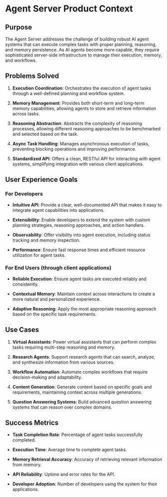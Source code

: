 # Agent Server Product Context

## Purpose

The Agent Server addresses the challenge of building robust AI agent systems that can execute complex tasks with proper planning, reasoning, and memory persistence. As AI agents become more capable, they require sophisticated server-side infrastructure to manage their execution, memory, and workflows.

## Problems Solved

1. **Execution Coordination**: Orchestrates the execution of agent tasks through a well-defined planning and workflow system.

2. **Memory Management**: Provides both short-term and long-term memory capabilities, allowing agents to store and retrieve information across tasks.

3. **Reasoning Abstraction**: Abstracts the complexity of reasoning processes, allowing different reasoning approaches to be benchmarked and selected based on the task.

4. **Async Task Handling**: Manages asynchronous execution of tasks, preventing blocking operations and improving performance.

5. **Standardized API**: Offers a clean, RESTful API for interacting with agent systems, simplifying integration with various client applications.

## User Experience Goals

### For Developers

- **Intuitive API**: Provide a clear, well-documented API that makes it easy to integrate agent capabilities into applications.
  
- **Extensibility**: Enable developers to extend the system with custom planning strategies, reasoning approaches, and action handlers.
  
- **Observability**: Offer visibility into agent execution, including status tracking and memory inspection.

- **Performance**: Ensure fast response times and efficient resource utilization for agent tasks.

### For End Users (through client applications)

- **Reliable Execution**: Ensure agent tasks are executed reliably and consistently.
  
- **Contextual Memory**: Maintain context across interactions to create a more natural and personalized experience.
  
- **Adaptive Reasoning**: Apply the most appropriate reasoning approach based on the specific task requirements.

## Use Cases

1. **Virtual Assistants**: Power virtual assistants that can perform complex tasks requiring multi-step reasoning and memory.

2. **Research Agents**: Support research agents that can search, analyze, and synthesize information from various sources.

3. **Workflow Automation**: Automate complex workflows that require decision-making and adaptability.

4. **Content Generation**: Generate content based on specific goals and requirements, maintaining context across multiple generations.

5. **Question Answering Systems**: Build advanced question answering systems that can reason over complex domains.

## Success Metrics

- **Task Completion Rate**: Percentage of agent tasks successfully completed.
  
- **Execution Time**: Average time to complete agent tasks.
  
- **Memory Retrieval Accuracy**: Accuracy of retrieving relevant information from memory.
  
- **API Reliability**: Uptime and error rates for the API.
  
- **Developer Adoption**: Number of developers using the system for their applications. 